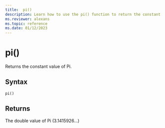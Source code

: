 ```yaml
---
title:  pi()
description: Learn how to use the pi() function to return the constant value of Pi.
ms.reviewer: alexans
ms.topic: reference
ms.date: 01/12/2023
---
```

# pi()

Returns the constant value of Pi.

## Syntax

`pi()`

## Returns

The double value of Pi (3.1415926...)
